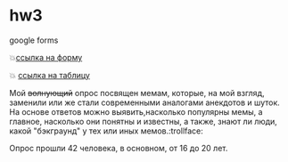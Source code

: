 # hw3
google forms


:collision:[ссылка на форму](https://vk.com/away.php?to=https%3A%2F%2Fdocs.google.com%2Fforms%2Fd%2Fe%2F1FAIpQLSe6L5wkziLY90eSxzSmPoOcaL2LjkJAaEpJDYyKSBOBfQS1dg%2Fviewform&post=52644341_6981&cc_key=) 

:collision: [ссылка на таблицу](https://docs.google.com/spreadsheets/d/1YVIxRCiAwWwKW758LmRJyiborm55vNTx-PeGbn1hH7o/edit#gid=1754307624)

Мой ~~волнующий~~ опрос посвящен мемам, которые, на мой взгляд, заменили или же стали современными аналогами анекдотов и шуток. На основе ответов можно выявить,насколько популярны мемы, а главное, насколько они понятны и известны, а также, знают ли люди, какой "бэкграунд" у тех или иных мемов.:trollface: 

Опрос прошли 42 человека, в основном, от 16 до 20 лет. 
